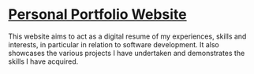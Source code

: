 # [Personal Portfolio Website](dummy)

This website aims to act as a digital resume of my experiences, skills and interests, in particular in relation to software development. It also showcases the various projects I have undertaken and demonstrates the skills I have acquired.
